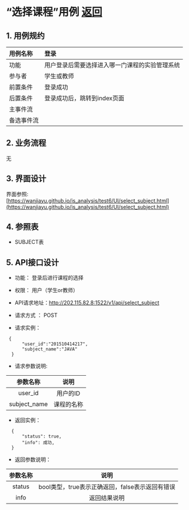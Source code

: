 # “选择课程”用例 [返回](https://github.com/wanjiayu/is_analysis/blob/master/test6/README.md)

## 1. 用例规约

| 用例名称   | 登录                                           |
| :--------- | :--------------------------------------------- |
| 功能       | 用户登录后需要选择进入哪一门课程的实验管理系统 |
| 参与者     | 学生或教师                                     |
| 前置条件   | 登录成功                                       |
| 后置条件   | 登录成功后，跳转到index页面                    |
| 主事件流   |                                                |
| 备选事件流 |                                                |

## 2. 业务流程

无

## 3. 界面设计

界面参照: [https://wanjiayu.github.io/is_analysis/test6/UI/select_subject.html](https://wanjiayu.github.io/is_analysis/test6/UI/select_subject.html)

## 4. 参照表

- SUBJECT表


## 5. API接口设计

- 功能： 登录后进行课程的选择
- 权限： 用户（学生or教师）
- API请求地址：http://202.115.82.8:1522/v1/api/select_subject
- 请求方式 ： POST


- 请求实例：

```
 {
      "user_id":"201510414217",
      "subject_name":"JAVA"
  }
```

- 请求参数说明:

|   参数名称   |    说明    |
| :----------: | :--------: |
|   user_id    |  用户的ID  |
| subject_name | 课程的名称 |

- 返回实例：

```
  { 
      "status": true,
      "info": 成功,    
  }
```

- 返回参数说明：

| 参数名称 |                      说明                       |
| :------: | :---------------------------------------------: |
|  status  | bool类型，true表示正确返回，false表示返回有错误 |
|   info   |                  返回结果说明                   |